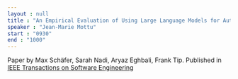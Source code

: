 ```yaml
---
layout : null
title : "An Empirical Evaluation of Using Large Language Models for Automated Unit Test Generation"
speaker : "Jean-Marie Mottu"
start : "0930"
end : "1000"
---
```

Paper by Max Schäfer, Sarah Nadi, Aryaz Eghbali, Frank Tip. 
Published in [IEEE Transactions on Software Engineering](https://ieeexplore.ieee.org/xpl/RecentIssue.jsp?punumber=32)